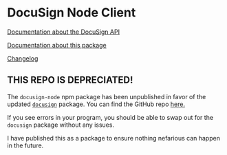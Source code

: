 # DocuSign Node Client

[Documentation about the DocuSign API](https://www.docusign.com/developer-center)

[Documentation about this package](http://docusign.github.io/docusign-node-client)

[Changelog](./CHANGELOG.md)

## THIS REPO IS DEPRECIATED!

The `docusign-node` npm package has been unpublished in favor of the updated [`docusign`](https://www.npmjs.com/package/docusign) package.  You can find the GitHub repo [here.](https://github.com/docusign/docusign-node-client)

If you see errors in your program, you should be able to swap out for the `docusign` package without any issues.

I have published this as a package to ensure nothing nefarious can happen in the future.



